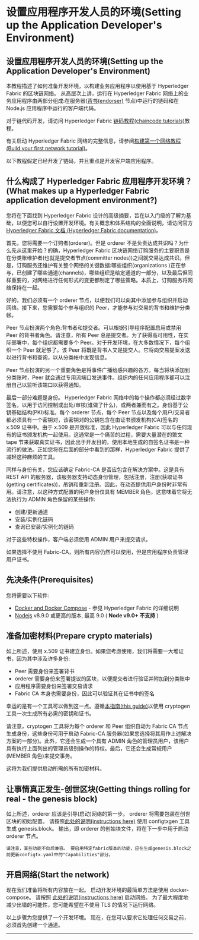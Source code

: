 # 设置应用程序开发人员的环境(Setting up the Application Developer's Environment)

## 设置应用程序开发人员的环境(Setting up the Application Developer's Environment)

本教程描述了如何准备开发环境，以构建业务应用程序以使用基于 Hyperledger Fabric 的区块链网络。 从高层次上讲，运行在 Hyperledger Fabric 网络上的业务应用程序由两部分组成:在服务器([背书(endorser)](http://hyperledger-fabric.readthedocs.io/en/latest/arch-deep-dive.html#peer) 节点)中运行的链码和在 Node.js 应用程序中运行的客户端代码。

对于链代码开发，请访问 Hyperledger Fabric [链码教程(chaincode tutorials)](http://hyperledger-fabric.readthedocs.io/en/latest/chaincode.html)教程。

有关启动 Hyperledger Fabric 网络的完整信息，请参阅[构建第一个网络教程 (Build your first network tutorial)](http://hyperledger-fabric.readthedocs.io/en/latest/build_network.html)。

以下教程假定已经开发了链码，并且重点是开发客户端应用程序。

## 什么构成了 Hyperledger Fabric 应用程序开发环境？(What makes up a Hyperledger Fabric application development environment?)

您将在下面找到 Hyperledger Fabric 设计的高级摘要，旨在以入门级的了解为基础，以便您可以自行设置开发环境。有关概念和体系结构的全面说明，请访问官方[Hyperledger Fabric 文档 (Hyperledger Fabric documentation)](http://hyperledger-fabric.readthedocs.io/en/latest)。

首先，您将需要一个订购者(orderer)。但是 orderer 不是负责达成共识吗？为什么先从这里开始？的确，Hyperledger Fabric 区块链网络订购服务的主要职责是在分类账维护者(也就是提交者节点(committer nodes))之间就交易达成共识。但是，订购服务还维护有关整个网络的关键数据:哪些组织(organizations )正在参与，已创建了哪些通道(channels)，哪些组织是给定通道的一部分，以及最后但同样重要的，对网络进行任何形式的变更都制定了哪些策略。本质上，订购服务将网络保持在一起。

好的，我们必须有一个 orderer 节点，以便我们可以向其中添加参与组织并启动网络。接下来，您需要每个参与组织的 Peer，才能参与对交易的背书和维护分类帐。

Peer 节点扮演两个角色:背书者和提交者。可以根据引导程序配置启用或禁用 Peer 的背书者角色。请注意，所有 Peer 总是提交者。为了获得高可用性，在实际部署中，每个组织都需要多个 Peer。对于开发环境，在大多数情况下，每个组织一个 Peer 就足够了。该 Peer 将既是背书人又是提交人。它将向交易提案发送以进行背书和查询，以从分类帐中发现信息。

Peer 节点扮演的另一个重要角色是将事件广播给感兴趣的各方。每当将块添加到分类账时，Peer 就会通过专用流端口发送事件。组织内的任何应用程序都可以注册自己以监听该端口以获得通知。

最后一部分难题是身份。 Hyperledger Fabric 网络中的每个操作都必须经过数字签名，以用于访问控制或出处/审核(谁做了什么)，或两者兼而有之。身份基于公钥基础结构(PKI)标准。每个 orderer 节点，每个 Peer 节点以及每个用户/交易者都必须具有一个密钥对，该密钥对的公钥包含在由证书颁发机构(CA)签名的 x.509 证书中。由于 x.509 是开放标准，因此 Hyperledger Fabric 可以与任何现有的证书颁发机构一起使用。这通常是一个痛苦的过程，需要大量潜在的繁文 tape 节来获取真实证书，因此出于开发目的，使用本地生成的自签名证书是一种流行的做法。正如您将在后面的部分中看到的那样，Hyperledger Fabric 提供了减轻这种麻烦的工具。

同样与身份有关，您应该确定 Fabric-CA 是否应包含在解决方案中。这是具有 REST API 的服务器，该服务器支持动态身份管理，包括注册，注册(获取证书(getting certificates))，吊销和重新注册。因此，在动态提供用户身份时非常有用。请注意，以这种方式配置的用户身份仅具有 MEMBER 角色，这意味着它将无法执行为 ADMIN 角色保留的某些操作:

- 创建/更新通道
- 安装/实例化链码
- 查询已安装/实例化的链码

对于这些特权操作，客户端必须使用 ADMIN 用户来提交请求。

如果选择不使用 Fabric-CA，则所有内容仍然可以使用，但是应用程序负责管理用户证书。

## 先决条件(Prerequisites)

您将需要以下软件:

- [Docker and Docker Compose](http://hyperledger-fabric.readthedocs.io/en/latest/prereqs.html#docker-and-docker-compose) - 参见 Hyperledger Fabric 的详细说明
- [Nodejs](https://nodejs.org/en/download/) v8.9.0 或更高的版本, 最高 9.0 ( **Node v9.0+ 不支持** )

## 准备加密材料(Prepare crypto materials)

如上所述，使用 x.509 证书建立身份。如果您考虑使用，我们将需要一大堆证书，因为其中涉及许多身份:

- Peer 需要身份来签署背书
- orderer 需要身份来签署提议的区块，以便提交者进行验证并附加到分类账中
- 应用程序需要身份来签署交易请求
- Fabric CA 本身也需要身份，因此可以验证其在证书中的签名

幸运的是有一个工具可以做到这一点。遵循[本指南(this guide)](http://hyperledger-fabric.readthedocs.io/en/latest/build_network.html#crypto-generator)以使用 cryptogen 工具一次生成所有必需的密钥和证书。

请注意，cryptogen 工具将为每个 orderer 和 Peer 组织自动为 Fabric CA 节点生成身份，这些身份可用于启动 Fabric-CA 服务器(如果您选择将其用作上述解决方案的一部分)。此外，它还会生成一个具有 ADMIN 角色的管理员用户，该用户具有执行上面列出的管理员级别操作的特权。最后，它还会生成常规用户(MEMBER 角色)来提交事务。

这将为我们提供启动所需的所有加密材料。

## 让事情真正发生-创世区块(Getting things rolling for real - the genesis block)

如上所述，orderer 应该是引导(启动)网络的第一步。 orderer 将需要包装在创世区块的初始配置。 请按照[此处的说明(instructions here)](http://hyperledger-fabric.readthedocs.io/en/latest/build_network.html#configuration-transaction-generator) 使用 configtxgen 工具生成 genesis.block。 输出，即 orderer 的创始块文件，将在下一步中用于启动 orderer 节点。

```none
请注意，某些功能不向后兼容。 要启用特定fabric版本的功能，应在生成genesis.block之前更新configtx.yaml中的"Capabilities"部分。
```

## 开启网络(Start the network)

现在我们准备将所有内容放在一起。 启动开发环境的最简单方法是使用 docker-compose。 请按照 [此处的说明(instructions here)](http://hyperledger-fabric.readthedocs.io/en/latest/build_network.html#start-the-network) 启动网络。 为了最大程度地减少出错的可能性，您可能希望在不使用 TLS 的情况下运行网络。

以上步骤为您提供了一个开发环境。 现在，在您可以要求它处理任何交易之前，必须首先创建一个通道。

---
